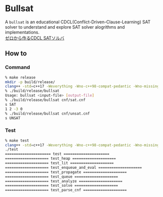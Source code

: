 # Bullsat
A `bullsat` is an educational CDCL(Conflict-Driven-Clause-Learning) SAT solver to understand and explore SAT solver alogrithms and implementations.  
[ゼロから作るCDCL SATソルバ](https://togatoga.github.io/bullsat/)

## How to
### Command
```bash
% make release
mkdir -p build/release/
clang++ -std=c++17 -Weverything -Wno-c++98-compat-pedantic -Wno-missing-prototypes -Wno-padded -O3 -DNDEBUG -o build/release/bullsat main.cpp
% ./build/release/bullsat
Usage: bullsat <input-file> [output-file]
% ./build/release/bullsat cnf/sat.cnf                                                     
s SAT
1 2 -3 0
% ./build/release/bullsat cnf/unsat.cnf                                                     
s UNSAT
```

### Test
```bash
% make test   
clang++ -std=c++17 -Weverything -Wno-c++98-compat-pedantic -Wno-missing-prototypes -Wno-padded -g -fsanitize=undefined -o test test.cpp 
./test
===================== test ===================== 
==================== test_heap ==================== 
==================== test_lit ==================== 
==================== test_enqueue_and_eval ==================== 
==================== test_propagate ==================== 
==================== test_queue ==================== 
==================== test_analyze ==================== 
==================== test_solve ==================== 
==================== test_parse_cnf ==================== 

```
